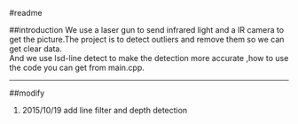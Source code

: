 #readme

##introduction
We use a laser gun to send  infrared light and a IR camera to get the picture.The project is to detect outliers and remove them so we can get clear data.  
And we use lsd-line detect to make the detection more accurate ,how to use the code you can get from  main.cpp.

----------
##modify
1. 2015/10/19 add line filter and depth detection 